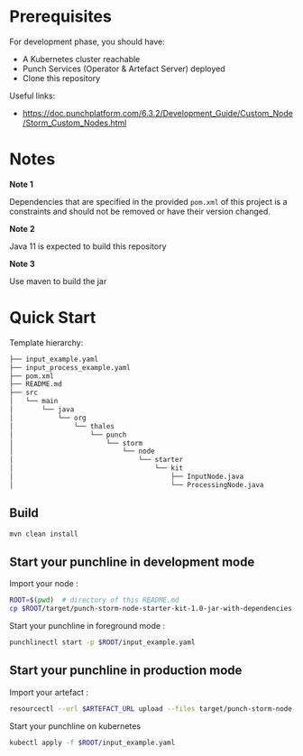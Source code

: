 # Prerequisites

For development phase, you should have:

- A Kubernetes cluster reachable
- Punch Services (Operator & Artefact Server) deployed
- Clone this repository

Useful links:

- https://doc.punchplatform.com/6.3.2/Development_Guide/Custom_Node/Storm_Custom_Nodes.html

# Notes

**Note 1**

Dependencies that are specified in the provided `pom.xml` of this project is a constraints and should not be removed or have their version changed.

**Note 2**

Java 11 is expected to build this repository

**Note 3**

Use maven to build the jar

# Quick Start

Template hierarchy:

```sh
├── input_example.yaml
├── input_process_example.yaml
├── pom.xml
├── README.md
├── src
│   └── main
│       └── java
│           └── org
│               └── thales
│                   └── punch
│                       └── storm
│                           └── node
│                               └── starter
│                                   └── kit
│                                       ├── InputNode.java
│                                       └── ProcessingNode.java
```

## Build 

```sh
mvn clean install
```

## Start your punchline in development mode

Import your node : 

```sh
ROOT=$(pwd)  # directory of this README.md
cp $ROOT/target/punch-storm-node-starter-kit-1.0-jar-with-dependencies.jar $PUNCHPLATFORM_INSTALL_DIR/extlib/storm/
```

Start your punchline in foreground mode :  

```sh
punchlinectl start -p $ROOT/input_example.yaml
```

## Start your punchline in production mode

Import your artefact : 

```sh
resourcectl --url $ARTEFACT_URL upload --files target/punch-storm-node-starter-kit-1.0-artefact.zip
```
Start your punchline on kubernetes 

```sh
kubectl apply -f $ROOT/input_example.yaml
```
